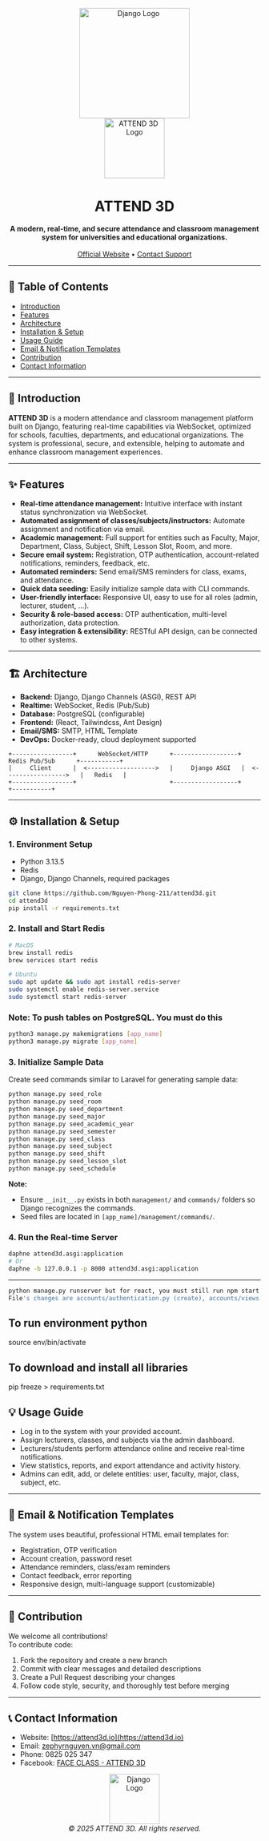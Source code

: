 <p align="center">
  <img src="https://static.djangoproject.com/img/logos/django-logo-negative.svg" alt="Django Logo" width="220"/>
  <br/>
  <img src="https://attend3d.io/logo.png" alt="ATTEND 3D Logo" width="120"/>
</p>

<h1 align="center">ATTEND 3D</h1>
<p align="center">
  <strong>A modern, real-time, and secure attendance and classroom management system for universities and educational organizations.</strong>
  <br/><br/>
  <a href="https://attend3d.io/">Official Website</a> •
  <a href="mailto:zephyrnguyen.vn@gmail.com">Contact Support</a>
</p>

---

## 📝 Table of Contents

- [Introduction](#introduction)
- [Features](#features)
- [Architecture](#architecture)
- [Installation & Setup](#installation--setup)
- [Usage Guide](#usage-guide)
- [Email & Notification Templates](#email--notification-templates)
- [Contribution](#contribution)
- [Contact Information](#contact-information)

---

## 🚀 Introduction

**ATTEND 3D** is a modern attendance and classroom management platform built on Django, featuring real-time capabilities via WebSocket, optimized for schools, faculties, departments, and educational organizations. The system is professional, secure, and extensible, helping to automate and enhance classroom management experiences.

---

## ✨ Features

- **Real-time attendance management:** Intuitive interface with instant status synchronization via WebSocket.
- **Automated assignment of classes/subjects/instructors:** Automate assignment and notification via email.
- **Academic management:** Full support for entities such as Faculty, Major, Department, Class, Subject, Shift, Lesson Slot, Room, and more.
- **Secure email system:** Registration, OTP authentication, account-related notifications, reminders, feedback, etc.
- **Automated reminders:** Send email/SMS reminders for class, exams, and attendance.
- **Quick data seeding:** Easily initialize sample data with CLI commands.
- **User-friendly interface:** Responsive UI, easy to use for all roles (admin, lecturer, student, ...).
- **Security & role-based access:** OTP authentication, multi-level authorization, data protection.
- **Easy integration & extensibility:** RESTful API design, can be connected to other systems.

---

## 🏗️ Architecture

- **Backend:** Django, Django Channels (ASGI), REST API
- **Realtime:** WebSocket, Redis (Pub/Sub)
- **Database:** PostgreSQL (configurable)
- **Frontend:** (React, Tailwindcss, Ant Design)
- **Email/SMS:** SMTP, HTML Template
- **DevOps:** Docker-ready, cloud deployment supported

```
+-----------------+      WebSocket/HTTP      +------------------+      Redis Pub/Sub      +-----------+
|     Client      |  <------------------->   |     Django ASGI   |  <----------------->   |   Redis   |
+-----------------+                          +------------------+                        +-----------+
```

---

## ⚙️ Installation & Setup

### 1. Environment Setup

- Python 3.13.5
- Redis
- Django, Django Channels, required packages

```bash
git clone https://github.com/Nguyen-Phong-211/attend3d.git
cd attend3d
pip install -r requirements.txt
```

### 2. Install and Start Redis

```bash
# MacOS
brew install redis
brew services start redis

# Ubuntu
sudo apt update && sudo apt install redis-server
sudo systemctl enable redis-server.service
sudo systemctl start redis-server
```

### Note: To push tables on PostgreSQL. You must do this
```bash
python3 manage.py makemigrations [app_name]
python3 manage.py migrate [app_name]
```

### 3. Initialize Sample Data

Create seed commands similar to Laravel for generating sample data:

```bash
python manage.py seed_role
python manage.py seed_room
python manage.py seed_department
python manage.py seed_major
python manage.py seed_academic_year
python manage.py seed_semester
python manage.py seed_class
python manage.py seed_subject
python manage.py seed_shift
python manage.py seed_lesson_slot
python manage.py seed_schedule
```

**Note:**  
- Ensure `__init__.py` exists in both `management/` and `commands/` folders so Django recognizes the commands.
- Seed files are located in `[app_name]/management/commands/`.

### 4. Run the Real-time Server

```bash
daphne attend3d.asgi:application
# Or
daphne -b 127.0.0.1 -p 8000 attend3d.asgi:application
```

---
```bash
python manage.py runserver but for react, you must still run npm start then you change url on browser that is http://127.0.0.1:3000
File's changes are accounts/authentication.py (create), accounts/views.py, accounts/urls.py, attend3d/settings.py, frontend/src/utils/auth.js and frontend/src/api/axiosInstance.js
```

## To run environment python
source env/bin/activate

## To download and install all libraries
pip freeze > requirements.txt

## 💡 Usage Guide

- Log in to the system with your provided account.
- Assign lecturers, classes, and subjects via the admin dashboard.
- Lecturers/students perform attendance online and receive real-time notifications.
- View statistics, reports, and export attendance and activity history.
- Admins can edit, add, or delete entities: user, faculty, major, class, subject, etc.

---

## 📧 Email & Notification Templates

The system uses beautiful, professional HTML email templates for:

- Registration, OTP verification
- Account creation, password reset
- Attendance reminders, class/exam reminders
- Contact feedback, error reporting
- Responsive design, multi-language support (customizable)

---

## 🤝 Contribution

We welcome all contributions!  
To contribute code:

1. Fork the repository and create a new branch
2. Commit with clear messages and detailed descriptions
3. Create a Pull Request describing your changes
4. Follow code style, security, and thoroughly test before merging

---

## 📞 Contact Information

- Website: [https://attend3d.io](https://attend3d.io)
- Email: [zephyrnguyen.vn@gmail.com](mailto:zephyrnguyen.vn@gmail.com)
- Phone: 0825 025 347
- Facebook: [FACE CLASS - ATTEND 3D](https://facebook.com/faceclass.attend3d)

<p align="center">
  <img src="https://static.djangoproject.com/img/logos/django-logo-negative.svg" alt="Django Logo" width="100"/>
  <br/>
  <em>© 2025 ATTEND 3D. All rights reserved.</em>
</p>